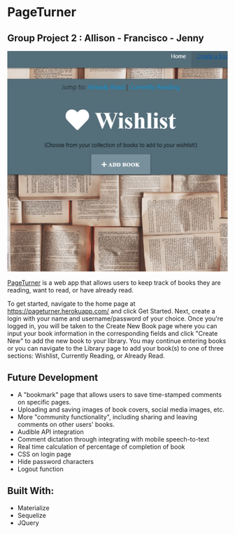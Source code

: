 # PageTurner

## Group Project 2 : Allison - Francisco - Jenny


![screenshot](public/images/screenshotpageturner.png)

[PageTurner](https://pageturner.herokuapp.com/) is a web app that allows users to keep track of books they are reading,
want to read, or have already read. 

To get started, navigate to the home page at https://pageturner.herokuapp.com/ and click Get Started. Next, create a login 
with your name and username/password of your choice.
Once you're logged in, you will be taken to the Create New Book page where you can input your book information in the 
corresponding fields and click "Create New" to add the new book to your library. You may continue entering books or
you can navigate to the Library page to add your book(s) to one of three sections: Wishlist, Currently Reading, or Already Read.


## Future Development

* A "bookmark" page that allows users to save time-stamped comments on specific pages.
* Uploading and saving images of book covers, social media images, etc.
* More "community functionality", including sharing and leaving comments on other users' books.
* Audible API integration
* Comment dictation through integrating with mobile speech-to-text
* Real time calculation of percentage of completion of book
* CSS on login page
* Hide password characters 
* Logout function

## Built With:

* Materialize
* Sequelize
* JQuery

